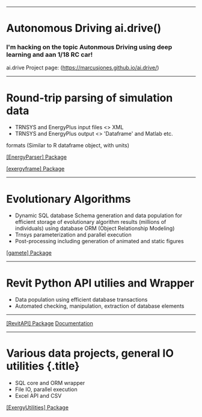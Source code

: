 ___

# Autonomous Driving ai.drive()

### I'm hacking on the topic Autonmous Driving using deep learning and aan 1/18 RC car!

ai.drive Project page: (https://marcusjones.github.io/ai.drive/)

___

# Round-trip parsing of simulation data

-   TRNSYS and EnergyPlus input files \<\> XML
-   TRNSYS and EnergyPlus output \<\> 'Dataframe' and Matlab etc.

formats (Similar to R dataframe object, with units)

[[EnergyParser] Package](https://github.com/MarcusJones/EnergyParser)

[[exergyframe] Package](https://github.com/MarcusJones/exergyframe) 

___

# Evolutionary Algorithms

-   Dynamic SQL database Schema generation and data population for efficient storage of evolutionary algorithm results (millions of individuals) using database ORM (Object Relationship Modeling)
-   Trnsys parameterization and parallel execution
-   Post-processing including generation of animated and static figures


[[gamete] Package](https://github.com/MarcusJones/gamete) 

___

# Revit Python API utilies and Wrapper

-   Data population using efficient database transactions
-   Automated checking, manipulation, extraction of database elements

___

[[RevitAPI] Package](https://github.com/MarcusJones/RevitAPI) 
[Documentation](https://htmlpreview.github.io/?https://github.com/MarcusJones/ExergyUtilities/blob/master/RevitUtilities/_build/html/index.html)

___

# Various data projects, general IO utilities {.title}

-   SQL core and ORM wrapper
-   File IO, parallel execution
-   Excel API and CSV

[[ExergyUtilities]
Package](https://github.com/MarcusJones/ExergyUtilities) 

 